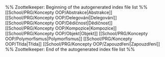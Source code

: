 %% Zoottelkeeper: Beginning of the autogenerated index file list  %%
[[School/PRG/Koncepty OOP/Abstrakce|Abstrakce]]
[[School/PRG/Koncepty OOP/Delegování|Delegování]]
[[School/PRG/Koncepty OOP/Dědičnost|Dědičnost]]
[[School/PRG/Koncepty OOP/Kompozice|Kompozice]]
[[School/PRG/Koncepty OOP/Objekt|Objekt]]
[[School/PRG/Koncepty OOP/Polymorfismus|Polymorfismus]]
[[School/PRG/Koncepty OOP/Třída|Třída]]
[[School/PRG/Koncepty OOP/Zapouzdření|Zapouzdření]]
%% Zoottelkeeper: End of the autogenerated index file list  %%
